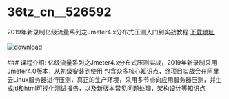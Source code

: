 # 36tz_cn__526592
2019年新录制亿级流量系列之Jmeter4.x分布式压测入门到实战教程
[下载地址](http://www.36tz.cn/article/526592 "下载地址")
<br/></br>[![download](http://36tz.cn/muke_img/2019_08_1-92-300x165.png "下载地址")](http://www.36tz.cn/article/526592 "下载地址")
<br/></br>### 课程介绍:
亿级流量系列之Jmeter4.x分布式压测实战，2019年新录制采用Jmeter4.0版本，从初级安装到使用 包含众多核心知识点，终项目实战会在阿里云Linux服务器进行压测，真正的生产环境，采用多节点向应用服务器压测，并生成jtl和html可视化测试报告，以及新版本常见问题处理，架构设计等知识点


